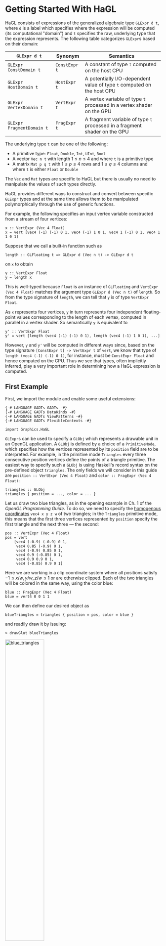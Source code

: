 # Getting Started With HaGL

HaGL consists of expressions of the generalized algebraic type `GLExpr d t`,
where `d` is a label which specifies where the expression will be computed
(its computational "domain") and `t` specifies the raw, underlying type that the
expression represents. The following table categorizes `GLExpr`s based on their domain:

| `GLExpr d t`              | Synonym       | Semantics                                                                |
| ------------------------- | ------------- | -------------------------------------------------------------------------|
| `GLExpr ConstDomain t`    | `ConstExpr t` | A constant of type `t` computed on the host CPU                          |
| `GLExpr HostDomain t`     | `HostExpr t`  | A potentially I/O-dependent value of type `t` computed on the host CPU   |
| `GLExpr VertexDomain t`   | `VertExpr t`  | A vertex variable of type `t` processed in a vertex shader on the GPU    |
| `GLExpr FragmentDomain t` | `FragExpr t`  | A fragment variable of type `t` processed in a fragment shader on the GPU| 

The underlying type `t` can be one of the following:

* A primitive type: `Float`, `Double`, `Int`, `UInt`, `Bool`
* A vector `Vec n t` with length $1 \leq n \leq 4$ and where `t` is a primitive type
* A matrix `Mat p q t` with $1 \leq p \leq 4$ rows and $1 \leq q \leq 4$ columns 
  and where `t` is either `Float` or `Double`

The `Vec` and `Mat` types are specific to HaGL but there is usually no
need to manipulate the values of such types directly.

HaGL provides different ways to construct and convert between specific `GLExpr`
types and at the same time allows them to be manipulated polymorphically through
the use of generic functions. 

For example, the following specifies an input vertex variable constructed from 
a stream of four vertices:

```
x :: VertExpr (Vec 4 Float)
x = vert [vec4 (-1) (-1) 0 1, vec4 (-1) 1 0 1, vec4 1 (-1) 0 1, vec4 1 1 0 1]
```

Suppose that we call a built-in function such as
```
length :: GLFloating t => GLExpr d (Vec n t) -> GLExpr d t 
```
on `x` to obtain 
```
y :: VertExpr Float
y = length x
```
This is well-typed because `Float` is an instance of
`GLFloating` and `VertExpr (Vec 4 Float)` matches the argument type `GLExpr d (Vec n t)`
of `length`. So from the type signature of `length`, we can tell that `y` is of 
type `VertExpr Float`. 

As `x` represents four vertices, `y` in turn represents four independent 
floating-point values corresponding to the length of each vertex, computed in
parallel in a vertex shader. So semantically `y` is equivalent to
```
y' :: VertExpr Float
y' = vert [length (vec4 (-1) (-1) 0 1), length (vec4 (-1) 1 0 1), ...]
```
However, `y` and `y'` will be computed in different ways since,
based on the type signature `[ConstExpr t] -> VertExpr t` of `vert`, we know 
that type of `length (vec4 (-1) (-1) 0 1)`, for instance, must be `ConstExpr Float`
and hence computed on the CPU. Thus we see that types, often implicitly inferred,
play a very important role in determining how a HaGL expression is computed.


## First Example

First, we import the module and enable some useful extensions:
```
{-# LANGUAGE GADTs GADTs -#}
{-# LANGUAGE GADTs DataKinds -#}
{-# LANGUAGE GADTs ViewPatterns -#}
{-# LANGUAGE GADTs FlexibleContexts -#}

import Graphics.HaGL
```

`GLExpr`s can be used to specify a `GLObj` which represents a drawable unit in
an OpenGL application. A `GLObj` is defined by a choice of a `PrimitiveMode`, 
which specifies how the vertices represented by its `position` field
are to be interpreted. For example, in the primitive mode `Triangles` every
three consecutive position vertices define the points of a triangle primitive. The
easiest way to specify such a `GLObj` is using Haskell's record syntax on the
pre-defined object `triangles`. The only fields we will consider in this guide are
`position :: VertExpr (Vec 4 Float)` and `color :: FragExpr (Vec 4 Float)`:
```
triangles :: GLObj
triangles { position = ..., color = ... }
```
Let us draw two blue triangles, as in the opening example in Ch. 1 of the 
*OpenGL Programming Guide*. To do so, we need to specify the 
[homogenous coordinates](https://en.wikipedia.org/wiki/Homogeneous_coordinates)
`vec4 x y z w` of two triangles; in the `Triangles` primitive mode, this means 
that the first three vertices represented by `position` specify the first 
triangle and the next three — the second:
```
pos :: VertExpr (Vec 4 Float) 
pos = vert 
    [vec4 (-0.9) (-0.9) 0 1, 
     vec4 0.85 (-0.9) 0 1, 
     vec4 (-0.9) 0.85 0 1, 
     vec4 0.9 (-0.85) 0 1, 
     vec4 0.9 0.9 0 1, 
     vec4 (-0.85) 0.9 0 1]
```
Here we are working in a clip coordinate system where all positions
satisfy $-1 \leq x/w, y/w, z/w \leq 1$ or are otherwise clipped.
Each of the two triangles will be colored in the same way, using the color blue:
```
blue :: FragExpr (Vec 4 Float)
blue = vert4 0 0 1 1
```
We can then define our desired object as
```
blueTriangles = triangles { position = pos, color = blue }
```
and readily draw it by issuing:
```
> drawGlut blueTriangles
```
<img src="images/blue_triangles.png" alt="blue_triangles" width=50% height=50% />

---
**TIP**

The examples in this page, often interactive, are most useful when run
locally and modified in different ways, often as a starting point for independent
experimentation. They are defined as identically named `GLObj`s (or generators
thereof) in the module `Graphics.HaGL.Examples`, whose source is in the 
[examples](examples) directory, and can be drawn using `draw` or convenience 
functions such as `drawGlut` (for instance from a GHCi session).

Note that the images on this page were produced by drawing on a non-default 
white background (by setting the `clearCol` field of `GlutOptions` passed to
`draw`).

---

To make this example more meaningful, let us try to color the fragments in a 
position-dependent way. We can achieve this using the `frag` function which takes 
in as input a vertex expression and outputs a fragment expression that represents 
an arbitrary interpolation of the input values at the vertices generating the 
corresponding primitive:

```
fpos :: FragExpr (Vec 4 Float)
fpos = frag pos
```

Now let's make the color vary as a function of the `x` coordinate of `pos`, 
using the function `mix` to produce a red-blue gradient:

```
-- normalize the x coordinate to lie in [0, 1]
s = 0.5 * (x_ fpos + 1)

redBlue = mix red blue (vec4 s s s s)

redBlueTriangles = triangles { position = pos, color = redBlue }
```

<img src="images/red_blue_triangles.png" alt="red_blue_triangles" width=50% height=50% />


## Drawing Images

Fragment shaders are interesting in their own right, and producing interesting 
visual and animations by coloring a 2D image is an art in itself.

One approach we can take is one following the ideas in Ch. 7 of 
*The Fun of Programming* ("Functional images" by Conal Elliott), where an image 
is defined as a mapping from 2D points in the plane to a color (in RGBA space):

```
type ImagePos = FragExpr (Vec 2 Float)
type ImageColor = FragExpr (Vec 4 Float)
type Image = ImagePos -> ImageColor
```

Given an `Image` we can create a `GLObj` as follows:
```
fromImage :: Image -> GLObj
fromImage im = 
    let pos = vert 
            [vec4 (-1) (-1) 0 1, 
             vec4 (-1) 1 0 1, 
             vec4 1 (-1) 0 1, 
             vec4 1 1 0 1]
        fpos = frag quadPos
    in triangleStrip { position = pos, color = im fpos }
```
In the `TriangleStrip` primitive mode every sliding window of three vertices 
defines a triangle; in this case we use two triangles to draw a quad which we 
use as a canvas with endpoints `(-1, -1), (-1, 1), (1, 1), (1, -1)` we can
color by mapping an interior point `fpos` to `im fpos`.

We can now draw any `Image`:
```
blueCircle :: GLObj
blueCircle = fromImage $ \pos ->
    cast (length pos .<= 0.5) .# vec4 0 0 1 1
```

<img src="images/blue_circle.png" alt="blue_circle" width=50% height=50% />

Note the `cast` from `FragExpr Bool` to `FragExpr Float`, as well as the use of 
the operator (.<) for comparing expressions of type `GLExpr d Bool` and the 
operator (.#) for scalar multiplication.

Suppose that we have two `Image`s and would like to combine them in some way;
this amounts to lifting an operator to the color co-domains of both images via helper
functions of the form:
```
liftToImage1 :: (ImageColor -> ImageColor) -> Image -> Image
liftToImage1 f im x = f (im x)

liftToImage2 :: (ImageColor -> ImageColor -> ImageColor) -> Image -> Image -> Image
liftToImage2 f im1 im2 x = f (im1 x) (im2 x)

...
```

For instance, we can define
```
bluePlusRedCircle :: GLObj
bluePlusRedCircle = fromImage $ liftToImage2 (+) blueCircIm redCircIm where
    blueCircIm pos = cast (length (pos + vec2 0.25 0) .<= 0.5) .# vec4 0 0 1 1
    redCircIm pos = cast (length (pos - vec2 0.25 0) .<= 0.5) .# vec4 1 0 0 1
```

<img src="images/blue_plus_red_circle.png" alt="blue_plus_red_circle" width=50% height=50% />

Note that one other way to combine images is to make use of their alpha component and `draw` multiple at once:

```
blueOverRedCircle :: [GLObj]
blueOverRedCircle = [redCircle, blueCircle] where
    blueCircle = circle (vec2 (-0.25) 0) (vec4 0 0 1 1)
    redCircle = circle (vec2 0.25 0) (vec4 1 0 0 1)
    circle center color = fromImage $ \pos ->
        cast (length (pos - center) .<= 0.5) .# color

-- a [GLObj] is also an instance of Drawable
> drawGlut blueOverRedCircle
```

<img src="images/blue_over_red_circle.png" alt="blue_over_red_circle" width=50% height=50% />

### Transformations of Images

A transformation of an image is simply a function that remaps its domain:

```
type ImageTransform = ImagePos -> ImagePos
```

For example `rotate ang` will rotate an image by `ang` radians:

```
rotate :: FragExpr Float -> ImageTransform
rotate ang pos@(decon -> (x, y)) = 
    let r = length pos
        theta = atan (y / x)
    in r .# vec2 (cos $ theta + ang) (sin $ theta + ang)
```

Here we've introduced the deconstruction operator `decon`, which combined with
view pattern syntax allows us to "pattern match" on a vector.

Let us apply this transformation on a simple checkboard image:

```
checkboardImage :: Image
checkboardImage (decon -> (x, y)) = c .# vec4 1 1 1 1 where
    c = cast $ (floor (10 * x) + floor (10 * y)) `mod` 2 .== 0

rotatedCheckboard :: FragExpr Float -> GLObj
rotatedCheckboard angle = fromImage $ checkboardImage . rotate angle

> drawGlut $ rotatedCheckboard (pi / 4)
```

<img src="images/rotated_checkboard.png" alt="rotated_checkboard" width=50% height=50% />

### Using Uniforms to Animate Images

Many times we need to compute a value on the CPU that will be the same across
all vertices or fragments. To this end, the `uniform` function takes in a `HostExpr` and produces an expression in an arbitrary domain:

```
uniform :: GLType t => HostExpr t -> GLExpr d t 
```

For example, in this expression, the value of `2 * 5` will be computed on the CPU,
whereas the multiplication of the resulting value `10` with the input vertices
will occur in a vertex shader:
```
x :: VertExpr Float
x = uniform (2 * 5) * vert [1, 2, 3] 
```

HaGL provides a few built-in `HostExpr`s for accessing the I/O state of the
current window being drawn such as `time`, `mouseX`, `mouseY`. This makes it
fairly simple to define interactive behaviour and animation. We can animate our
previous example by passing in `uniform time` as the input angle to `rotatedCheckboard`
instead of a fixed constant:

```
> drwGlut $ rotatedCheckboard (uniform time)
```

<img src="images/rotating_checkboard.png" alt="rotating_checkboard" width=50% height=50% />

Here is a slightly more interesting example:

```
windingsPaths GLObj
windingsPaths = fromImage $ \(decon -> (x, y)) ->
    let curve x t = 0.2 * sin (x + 4 * t)
        distPlot y' = 
            step (y' - 0.03) y -
            step (y' + 0.03) y
        greenish = vec4 0.1 0.7 0.3 1 
        redish = vec4 0.7 0.1 0.1 1 
        bluish = vec4 0.1 0.1 0.7 1
    in distPlot (curve x t) .# greenish +
       distPlot (curve x (2 * t + 0.5)) .# redish +
       distPlot (curve x (0.5 * t - 0.5)) .# bluish
```

<img src="images/winding_paths.png" alt="winding_paths" width=50% height=50% />

### More Fragment Shading

There are many interesting directions to explore with fragment shaders. 
With the right equations, we can even draw 3D objects, as in this 
[the `fragSphere` example](../examples/src/Graphics/HaGL/Examples/Images.hs):

<img src="images/frag_sphere.png" alt="frag_sphere" width=50% height=50% />

<!-- add an SDF example here !-->

The evolving HaGL library includes a small number of noise-generating 
functions such as `perlinNoise` and `fbm` (fractal Brownian motion). Given a 
seed `s` and a 3D coordinate `xyz`, `perlinNoise s (scale .* xyz)` returns a 
smoothly varying pseudorandom value in the range [-1, 1]:

```
noiseGrid :: GLObj
noiseGrid = fromImageInteractive $ \pos ->
    let xyz = app pos (uniform time / 200)
        nv = perlinNoise 1 (32 .# xyz)
        rgb = nv .# 0.5 + 0.5
    in app rgb 1
```

<img src="images/noise_grid.png" alt="noise_grid" width=50% height=50% />

(The library provides `fromImageInteractive` as an alternative to `fromImage`,
 which additionally supports interactive panning and zooming of the 
 image. Also note the use of the expression `nv .# 0.5` as short for 
 `nv .# vec3 0.5 0.5 0.5` since vectors can be initialized from numeric
 literals in this manner.)

By combining appropriately scaled noise in various ways, we can create
procedurally generated content such as this terrain map:

```
procgen2DWorld :: GLObj
procgen2DWorld = fromImageInteractive $ \pos ->
    let perlin amp freq = amp * perlinNoise2D 1 (freq .* pos)
        tot = perlin 4 4 + perlin 2 8 + perlin 1 32
        rgb1 = (flip app) 1
    in rgb1 $ cond (tot .<= 0)  (vec3 0 0 1) $
              cond (tot .< 0.5) (vec3 1 1 0) $
                                (vec3 0 1 0)
```

<img src="images/procgen_2d_world.png" alt="procgen_2d_world" width=50% height=50% />


## Vertex Processing

So far we have shown how HaGL can be used to draw objects by means of operations 
at the `FragmentDomain` level that define colors at individual points of an image. 
In this section, we show how operations at the `VertexDomain` level can be used
to manipulate the underlying geometry in interesting ways.

### Three-dimensional Drawing

If we think of a 3D object as a mesh consisting of vertices and triangle faces, 
then one way to draw it is to use the `Triangles` primitive mode, where the we
specify the positions of all the triangles vertices via the `position` field
of the `GLObj` and specify the faces of each triangle via the `indices` field.
Every three consecutive indices determines the position of a triangle primitive.
Note that when we omitted the indices before, we were implicitly defining them as
```
    [0,1,2, 3,4,5, 6,7,8, ...]
```
but this is inadequate when vertices have to be shared.

To draw something like a cube we can therefore start by defining the vertices
and faces of the twelve triangles it's comprised of (two triangles for every 
face of the cube):

```
vertices :: [ConstExpr (Vec 4 Float)]
vertices =
    [vec4 1 1 1 1,
     vec4 (-1) 1 1 1,
     vec4 (-1) (-1) 1 1, 
     vec4 1 (-1) 1 1,
     vec4 1 (-1) (-1) 1, 
     vec4 1 1 (-1) 1, 
     vec4 (-1) 1 (-1) 1, 
     vec4 (-1) (-1) (-1) 1]

faces :: [ConstExpr UInt]
faces = [0,1,2, 0,2,3, 0,3,4, 0,4,5, 0,5,6, 0,6,1,
         1,6,7, 1,7,2, 7,4,3, 7,3,2, 4,7,6, 4,6,5]
```

The position of a vertex is then the expression

```
pos :: VertExpr (Vec 4 Float)
pos = vert vertices
```

Note that we defined `vertices` and hence also `pos` in terms of *world space*
coordinates; that is, our intention is to draw a cube with side length equal to 
two, centered at the origin of our world's coordinate system.

To transform `pos` to *view space* (or eye space), we need to define a
transformation matrix `view :: HostExpr` (assumed to lie in `HostDomain` since 
we normally expect it to be updated in some interactive manner). We can use
convenience functions defined in `Graphics.HaGL.Lib.Math` to create affine
transformation matrices, for instance `rotate`, which creates a rotation matrix
from a given axis and angle, and `translate`, which creates a translation matrix
from a given translation vector:
```
rotate :: _ => GLExpr d (Vec 3 t) -> GLExpr d t -> GLExpr d (Mat 4 4 t)
translate :: _ => GLExpr d (Vec 3 t) -> GLExpr d (Mat 4 4 t)
```
Let us define `view` to simulate a camera orbiting the cube around the line $x=y=z$
(with an orbital radius of five units):
```
view :: HostExpr (Mat 4 4 Float)
view = 
    let initialEye = vec3 0 0 5
        axis = normalize $ vec3 1 1 1
        angle = time
    in translate (-initialEye) .@ rotate axis angle
```
Transforming `pos` to view space, we obtain:
```
vpos :: VerteExpr (Vec 4 Float)
vpos = uniform view .@ pos
```

Finally, we need to project `vpos` to the *clip coordinates* suitable for
specifying the `position` field of a `GLObj`. `Graphics.HaGL.Lib.Math` provides 
the functions `perspective`, `perspective'`, and `orthogonal` for creating 
projection matrices. For instance, we can define `proj` in terms of some chosen
field of view angle (in the y direction), aspect, and near and far values:
```
proj :: HostExpr (Mat 4 4 Float)
proj = perspective (pi / 6) 1 1 10
```

Transforming `vpos` to clip space, we obtain
```
cpos :: VertExpr (Vec 4 Float)
cpos = uniform proj .@ vpos
```

Note that `cpos` is equivalent to the expression
```
(uniform proj .@ uniform view) .@ pos
```
where `unform proj` and `uniform view` are both of type `VertExpr (Mat 4 4 Float)`.
This means that the two matrices will be multiplied in the vertex shader, which
is not quite what we want since they do not depend on any vertex
and can thus be pre-computed on the CPU. We can instead define `cpos` in terms
of the equivalent but more efficient expression
```
uniform (proj .@ view) .@ pos
```

We are now ready to draw an animation of an orbit around a cube:
```
cube = triangles { indices = Just faces, position = pos, color = color }
drawGlut cube
```
<img src="images/rotating_cube.png" alt="rotating_cube" width=50% height=50% />

### Adding Interactivity

The function `interactiveView` defined in `Graphics.HaGL.Lib.Camera` creates a 
view that can be panned and zoomed by the user. So to convert the above example
to an interactive one, all need to do is modify our definition of `view` to be
`interactiveView initialEye` for some chosen position of `initialEye`.

### Drawing Particles

The `GLObj` `points` corresponds to the `Points` primitive mode, where each
input position specifies that of a single point. With the help of a few library
functions for pseudorandom number generation, we can use it to create simple
particle systems:

```
explosion :: GLObj
explosion = 
    let s = vert [vec2 i j | i <- [-30..30], j <- [-30..30]]
        speed = randFloat21 s ** 2
        pos = (uniform time * speed / 10) .# randDir s
        cpos = uniform (interactiveView $ vec3 0 0 1) .@ app pos 1
        col = mix (vec4 1 0 0 1) (vec4 1 1 0 1) (frag speed)
    in points { position = cpos, color = col }
```

<img src="images/explosion.png" alt="explosion" width=50% height=50% />

### Drawing Curves and Surfaces

A loxodrome (or a spherical spiral) is a curve in 3D space given by the 
parametric equation
$$
(x, y, z) = \frac{1}{\sqrt{a^2 t^2}} \left( \cos t, \sin t ,- a t \right)
$$
for some constant. It can be drawn as a `lineStrip` where each position
specifies the next endpoint of a series of connected line segments:

```
loxodrome :: GLObj
loxodrome = let
    -- specify uniform grid of input vertices
    res = 10000
    u = vert [i / res | i <- [0..res]]

    -- transform vertices according to parametric equation
    t = 100 * (u - 0.5)  -- t ∈ [-50, 50]
    a = 0.1
    x = (0.7 / sqrt (1 + a * a * t * t)) .# vec3 (cos t) (-a * t) (sin t)

    -- apply camera transformation
    initialEye = vec3 0 0.5 5
    cpos = uniform (defaultProj .@ interactiveView initialEye) .@ app x 1

    -- use fancy colors
    red = vec3 0.8 0.2 0.2
    blue = vec3 0.2 0.2 0.8
    c = smoothstep red blue (frag u .# 1)

    -- animate time variable of the equation
    color = app c $ step (frag u) (uniform time / 5)

    in lineStrip { position = cpos, color = color }
```

<img src="images/loxodrome.png" alt="loxodrome" width=50% height=50% />

The HaGL library provides initial support for creating simple meshes or loading
them from OBJ files, where a mesh is represented by the data type
```
data Mesh = Mesh {
    meshVertices :: [ConstExpr (Vec 3 Float)],
    meshNormals :: [ConstExpr (Vec 3 Float)],
    meshFaces :: [ConstExpr UInt]
}
``` 

For example,

```
uvSphere :: ConstExpr Float -> ConstExpr Float -> (Mesh, FragExpr (Vec 2 Float))
```

takes in a resolution parameter $res$ and radius $r$, and creates a `Mesh` for
a sphere by mapping $u \in [0 \times res], v \in [0 \times res]$ to the vertices
$$
    (x, y, z) = r (\cos u \sin v, \sin u \sin v, \cos v)
$$
in a [similar way](../lib/src/Graphics/HaGL/Lib/Objects3D.hs) as was done in the
previous example. 
In addition to the resulting mesh, it returns a `FragExpr` for a point on the
sphere in terms of the $(u, v)$ coordinates so that we can map a texture to the 
sphere by coloring its [parametric $uv$-plane](https://en.wikipedia.org/wiki/UV_mapping), 
as in the following example:
```
checkeredSphere :: GLObj
checkeredSphere = let
    ((Mesh verts _ inds), (decon -> (u,v))) = uvSphere 32 1
    pos = vert verts

    view = interactiveView (vec3 0 0 5)
    cpos = uniform (defaultProj .@ view) .@ app pos 1

    c = (floor u + floor v) `mod` 2 .# 1

    in triangles { 
        indices = Just inds, 
        position = cpos, 
        color = app c 1 }
```

<img src="images/checkered_sphere.png" alt="checkered_sphere" width=50% height=50% />

### Shading

The [Blinn-Phong shading model](https://en.wikipedia.org/wiki/Blinn%E2%80%93Phong_reflection_model) 
can be used to color a given
point on a surface by modelling the properties of light hitting that
point. It can be implemented in HaGL as the function taking `FragExpr`-typed parameters

* $ka$, $kd$, $ks$ for the ambient, diffuse, and specular
colors, respectively,
* the scalar specular exponent $pp$,
* the normal $n$ at the point,
* the unit direction $e$ from the point to the eye, 
* the unit light direction $l$:
```
blinnPhong ka kd ks pp n e l = app color 1 where
    h = normalize (e + l)
    color = max 0.0 (dot n l) .# kd + 
            (max 0.0 (dot n h) ** pp) .# ks + 
            0.4 .# ka
```  

Applying this to the same `uvSphere`:
```
shadedSphere :: GLObj
shadedSphere = let
    ((Mesh verts norms inds), _) = uvSphere 32 1

    pos = vert verts
    norm = vert norms

    view = interactiveView (vec3 0 0 5)
    eyePos = uniform $ eyeFromView view
    cpos = uniform (defaultProj .@ view) .@ app pos 1

    kd = vec3 0.8 0.6 0.6
    ks = vec3 1 1 1
    ka = vec3 0.2 0.8 0.5
    pp = 1000
    t = uniform time
    xyRotLight off = vec3 (off * cos t) 0 (off * sin t)
    l = normalize $ (xyRotLight 5) - p
    col = blinnPhong kd ks ka pp norm eyePos l
    
    in triangles { 
        indices = Just inds, 
        position = cpos, 
        color = col }
```

<img src="images/shaded_sphere.png" alt="shaded_sphere" width=50% height=50% />

We can apply the same shading model to 
[arbitrary meshes](../src/Graphics/HaGL/Lib/Mesh.hs) and 
[parameteric surfaces](../examples/src/Graphics/HaGL/Examples/Manifolds.hs):

<p float="left">
    <img src="images/bunny.obj.png" alt="bunny" width=40% height=40% />
    <img src="images/param_torus.png" alt="param_torus" width=40% height=40% />
</p>

By using noise to perturb the normals of the sphere and produce a procedurally
generated texture similar to the 2D one we previously saw, we can use the same
shading model to produce [planet-like surfaces](../examples/src/Graphics/HaGL/Examples/Spheres.hs):

<img src="images/earth-like.png" alt="earth-like" width=50% height=50% />


## Time-evolving State Using `prec`

<!-- TODO: this may be too formal for this guide,
     consider moving parts of it to documentation !-->

Though we have seen how to create animations by making expressions depend
on `time`, this approach will not suffice if we want to keep track of some
state that evolves as a function of itself, for example, to
simulate and visualize a physical process. For this reason, HaGL provides the
operator
```
prec ::  GLType t => HostExpr t -> HostExpr t -> HostExpr t
```
which loosely corresponds to the function $prec$ defined as follows:

If $x_0, x_1, \ldots, x_t$ represent the values of expression $x$
at discrete moments of time, then
$$prec(x_0, x)_t = \begin{cases} x_0, & t = 0 \\ x_{t-1}, & t > 0 \end{cases}$$

In other words, `prec x0 x` holds the value of `x` as it was a moment of time
ago or $x_0$ if this is first such moment of time. In the case of a backend like GLUT, 
the discrete points of time correspond to updates in the main loop.
For example, `prec 0 time` corresponds to the value of `time` one time-step ago.

The main usefulness of `prec` lies in its ability to create self-referential
expressions and thereby define sequences in terms of recurrence relations. For
example, the expression
```
x :: HostExpr Int
x = prec 0 (x + 1)
```
corresponds to the sequence $x_0 = 0$, $x_t = x_{t-1} + 1$, equal 
to $x_t = t$.

Likewise the following are two equivalent ways to define the Fibonacci sequence:
```
fibSeq, fibSeq' :: HostExpr Int
fibSeq = prec 0 (fibSeq + prec 1 fibSeq)
fibSeq' = prec 0 fibSeq' + prec 0 (prec 1 fibSeq')
```

### Drawing Numerical Simulations

Let us bring the `prec` operator into a more concrete perspective by showing
how it can be used to simulate the motion of a pendulum on the CPU (using the
Euler method for numerical integration).

Given a damping factor $\alpha$, mass $m$ and gravitational constant $g$, 
the angle $\theta$ of the pendulum relative to its pivot follows the 
following Euler equations

$$ 
\begin{aligned} 
\theta'_{t+1} &= \alpha \theta'_t - mg \sin \theta_t dt \\
\theta_{t+1} &= \theta_{t} + \theta'_{t} dt,
\end{aligned}
$$

and its position equals

$$ \frac{1}{2}\left(\sin \theta, - \cos \theta\right).$$

With arbitrary choices for the constants, this translates to the following
HaGL expression
```
pendPos :: HostExpr Float
pendPos = 
    let damping = 0.9999
        dt = time - prec 0 time
        theta' = prec 0 (damping * theta' - 10 * sin theta * dt)
        theta = prec (pi / 3) (theta + theta' * dt)
    in vec2 (sin theta / 2) (- cos theta / 2)
```

The visualization itself can then be produced by drawing circles at positions
relative to `pendPos`:
```
pendulum :: GLObj
pendulum = fromImage $ \pos ->
    let circleAt pos off r col = cast (length (pos - off) .<= r) .# col
    in circleAt pos (vec2 0 0) 0.01 (vec4 1 1 1 1) 
        + circleAt pos (0.25 * x) 0.01 (vec4 0 0 1 1) 
        + circleAt pos (0.50 * x) 0.01 (vec4 0 0 1 1) 
        + circleAt pos (0.75 * x) 0.01 (vec4 0 0 1 1)
        + circleAt pos x 0.04 (vec4 1 0 0 1) 
```

<img src="images/pendulum.png" alt="pendulum" width=50% height=50% />

### Saving History

By plugging in the right equations, we can even simulate a double pendulum,
defining expressions for the positions of the inner and outer pendulum:
```
doublePendPos :: (HostExpr (Vec 2 Float), HostExpr (Vec 2 Float))
```
In this case, it would also be interesting to visualize its path through time.
We can draw the list of objects
```
doublePendulum :: GLObj
doublePendulum = [path doublePendPos, circles doublePendPos]
``` 

where `circles` is defined in terms of `doublePendPos` a similar way to how we 
defined `pendulum` in terms of `pendPos`. As for `path`, we can define it as a
`lines` primitive, but we somehow need to keep track of the past positions of
the outer pendulum throughout time. One possible solution is to (ab)use the 
`prec` operator.

Note that a consequence of the definition of $prec$ is that

$$prec^{(n)}(x_0, x)_t = \begin{cases} x_0, & t < n \\ x_{t-n}, & t \geq n \end{cases}$$
where $prec^{(n)}$ corresponds to the Haskell function
```
\x0 x -> iterate (prec x0) x !! n
```

So if `x2` is the position of the outer pendulum, the array `x2Seq` storing the 
values
```
    x2, prec x2 x2, prec x2 (prec x2 x2), ...
```
and defined as
```
    x2Seq = array $ take pathLength $ iterate (prec x2) x2
```
captures the values of `x2` throughout the past `pathLength` points of time, from
most to least recent (with the least recent value filling up any undefined
portion of the array).
We can now define `path` as follows:
```
path :: (HostExpr (Vec 2 Float), HostExpr (Vec 2 Float)) -> GLObj
path (_, x2) = 
    let pathLength :: Num a => a
        pathLength = 1500

        x2Seq = array $ take pathLength $ iterate (prec x2) x2
        i = vert [0..(pathLength - 1)]
        xy = uniform x2Seq .! i
        pos = xy $- vec2 0 1

        fade = frag $ cast i / pathLength
        color = vec4 0 0 0 (1 - fade)
    in lineStrip { position = pos, color = color }
```

<img src="images/double_pendulum.png" alt="double_pendulum" width=50% height=50% />

The full source of the simulation can be found in the definition of `doublePendulum` in
[Graphics.HaGL.Examples.Simulations](../examples/src/Graphics/HaGL/Examples/Images.hs).

## Lifting Functions to Shaders

We have defined several functions acting on `GLExpr`s throughout this overview.
Here is a simple example of such a function:
```
double :: GLExpr d Float -> GLExpr d Float
double x = 2 * x
```

Every function call `double x` will be expanded to
to the expression `2 * x`, should its value ever be needed. In most cases this
is not an issue because GLSL inlines functions anyways. 

Suppose however, that
we would like to carry out an arbitrary computation that depends on the value
of a shader variable and cannot easily be expressed as a composition of 
built-in functions. For example, to draw the Mandelbrot set, we need to
iterate a function a certain number of times on the value of a `FragExpr`
representing a given fragment (pixel). In GLSL, we could write a loop; the 
Haskell equivalent would be to write a tail-recursive function of the form

```
f x1 x2 ... = cond c b (f y1 y2 ...)
```
where none of the expressions `c`, `b` `y1`, `y2`, ... depend on `f`. In general, `c`
is the condition that checks for the base case, `b` is the expression for
the base case, and the `y1`, `y2`, ..., are state updates expressed in terms
of `x1`, `x2`, ... .

For instance, the function `mand'` defined as
```
mand' :: FragExpr (Vec 2 Float) -> FragExpr (Vec 2 Float) -> FragExpr Float -> FragExpr Float
mand' pos0@(decon -> (x0, y0)) (decon -> (x, y)) n =
    cond (n .== 0 .|| ((x * x + y * y) .> 4)) n $
        mand pos0 (vec2 (x * x - y * y + x0) (2 * x * y + y0)) (n - 1)
```
is such that 
```
mand (vec x0 y0) (vec2 0 0) 50
```
counts the number of iterations $n$, up to a maximum of 50, it takes for
$$ 
\begin{aligned} 
z_0 &= 0 \\
z_{n+1} &= z_n + (x + iy)
\end{aligned}
$$
to exceed a magnitude of 2, thus calculating an escape time that can be used to
color the pixel $(x_0,y_0)$ in a way that visualizes the Mandelbrot set.

However if we were to call `mand` directly, the
evaluation of such call would produce an infinite expression tree, which would 
lead to a crash or space leak. Instead we lift the 3-argument Haskell function 
`mand'` to a shader-level function `mand` using the higher-order function
`glFunc3`:
```
mand :: FragExpr (Vec 2 Float) -> FragExpr (Vec 2 Float) -> FragExpr Int -> FragExpr Int
mand = glFunc3 mand'
```

Note that `mand` has the same type signature as `mand'`. However, by using
`glFunc3`, we have explicitly declared that it is to be synthesized into a
shader function at the domain of its return type (`FragmentDomain`).

With `mand` now defined, drawing the Mandelbrot set is simple:
```
mandelbrot :: GLObj
mandelbrot = fromImageInteractive $ \pos ->
    rgb1 $ mand pos pos 50 .# 0.02
```

<img src="images/mandelbrot.png" alt="mandelbrot" width=50% height=50% />

Non-recursive $n$-ary functions as well as tail-recursive ones of the form 
above can be lifted to shader-level functions using the family of higher-order 
functions `glFunc`*n*. Unfortunately, because GLSL does not support
recursive functions, tail-recursion of the form defined above is the only type
of recursion allowable in functions passed to `glFunc`*n*, as this corresponds 
to the class of functions which can be synthesized into a loop. Attempting
to use more general types of recursion will result in an exception being 
thrown.

### More Noise

We can use HaGL to generate noise in creative ways, following the ideas in
[Chapter 13 of *The Book of Shaders*](https://thebookofshaders.com/13/).

The implementation of the  library function `perlinNoise` that we 
used earlier is also implemented in terms of `glFunc`*n*, as is the
function `fbm` for generating 
[fractal Brownian motion](https://en.wikipedia.org/wiki/Fractional_Brownian_motion):
```
fbm :: GLExpr d Int -> GLExpr d Int -> GLExpr d (Vec 3 Float) -> GLExpr d Float
fbm seed n xyz = f 0 0 1 1 where
    f = glFunc4 $ \i t a k -> cond (i .== n) t $
        f (i + 1) (t + a * perlinNoise seed (k .# xyz)) (0.5 * a) (2 * k)
```
`fbm` caclulates the sum

$$\sum_{i=0}^{n} \frac{1}{2^i} \texttt{perlinNoise}(seed, 2^i (x,y,z))$$
which combines suitably scaled amounts of continuous noise in a 
fractal-like fashion:

```
fractalNoiseGrid :: GLObj
fractalNoiseGrid = fromImageInteractive $ \pos ->
    let xyz = app pos (uniform time / 10)
        nv = fbm 1 20 xyz .# 0.5 + 0.5 
    in rgb1 nv
```

<img src="images/fractal_noise_grid.png" alt="fractal_noise_grid" width=50% height=50% />

If we use `fbm` not only to generate noisy variations of colour but also to
randomly vary the underlying 2D domain, we can produce visualizations like:
```
warpedNoiseGrid :: GLObj
warpedNoiseGrid = fromImageInteractive $ \pos ->
    let t = uniform time
        off = vec2 
            (fbm 1 2 (app pos (t / 10 + 2))) 
            (fbm 1 2 (app pos (t / 10 + 3)))
        xyz = app (pos + off) (uniform time / 10)
        nv = fbm 1 2 xyz .# 0.5 + 0.5
    in mix (vec4 0.1 0.3 0.3 1) (vec4 1 1 1 1) (rgb1 nv)
```

<img src="images/warped_noise_grid.png" alt="warped_noise_grid" width=50% height=50% />

<!-- TODO: using glLift to lift functions that act on raw types --!>